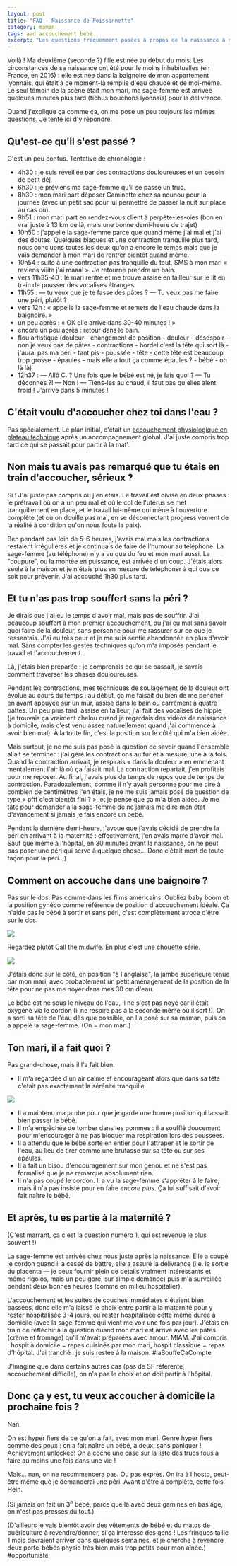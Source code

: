 ```yaml
---
layout: post
title: "FAQ - Naissance de Poissonnette"
category: maman
tags: aad accouchement bébé
excerpt: "Les questions fréquemment posées à propos de la naissance à domicile de ma deuxième fille."
---
```


Voilà ! Ma deuxième (seconde ?) fille est née au début du mois. Les circonstances de sa naissance ont été pour le moins inhabituelles (en France, en 2016) : elle est née dans la baignoire de mon appartement lyonnais, qui était à ce moment-là remplie d'eau chaude et de moi-même. Le seul témoin de la scène était mon mari, ma sage-femme est arrivée quelques minutes plus tard (fichus bouchons lyonnais) pour la délivrance.

Quand j'explique ça comme ça, on me pose un peu toujours les mêmes questions. Je tente ici d'y répondre.

## Qu'est-ce qu'il s'est passé ?

C'est un peu confus. Tentative de chronologie :

* 4h30 : je suis réveillée par des contractions douloureuses et un besoin de petit déj.
* 6h30 : je préviens ma sage-femme qu'il se passe un truc.
* 8h30 : mon mari part déposer Gaminette chez sa nounou pour la journée (avec un petit sac pour lui permettre de passer la nuit sur place au cas où).
* 9h51 : mon mari part en rendez-vous client à perpète-les-oies (bon en vrai juste à 13 km de là, mais une bonne demi-heure de trajet)
* 10h50 : j'appelle la sage-femme parce que quand même j'ai mal et j'ai des doutes. Quelques blagues et une contraction tranquille plus tard, nous concluons toutes les deux qu'on a encore le temps mais que je vais demander à mon mari de rentrer bientôt quand même.
* 10h54 : suite à une contraction pas tranquille du tout, SMS à mon mari « reviens viiite j'ai maaal ». Je retourne prendre un bain.
* vers 11h35-40 : le mari rentre et me trouve assise en tailleur sur le lit en train de pousser des vocalises étranges.
* 11h55 : — tu veux que je te fasse des pâtes ? — Tu veux pas me faire une péri, plutôt ?
* vers 12h : « appelle la sage-femme et remets de l'eau chaude dans la baignoire. »
* un peu après : « OK elle arrive dans 30-40 minutes ! »
* encore un peu après : retour dans le bain.
* flou artistique (douleur - changement de position - douleur - désespoir - non je veux pas de pâtes - contractions - bordel c'est la tête qui sort là - j'aurai pas ma péri - tant pis - poussée - tête - cette tête est beaucoup trop grosse - épaules - mais elle a tout ça comme épaules ? - bébé - oh là là)
* 12h37 : — Allô C. ? Une fois que le bébé est né, je fais quoi ? — Tu déconnes ?! — Non ! — Tiens-les au chaud, il faut pas qu'elles aient froid ! J'arrive dans 5 minutes !

## C'était voulu d'accoucher chez toi dans l'eau ?

Pas spécialement. Le plan initial, c'était un [accouchement physiologique en plateau technique](http://www.ch-givors.fr/index.php?l_nr=index.php&l_nr_c=aeb764a6a854dd20beb97ec048c4ac14&l_idpa=185) après un accompagnement global. J'ai juste compris trop tard ce qui se passait pour partir à la mat’.

## Non mais tu avais pas remarqué que tu étais en train d'accoucher, sérieux ?

Si ! J'ai juste pas compris où j'en étais. Le travail est divisé en deux phases : le prétravail où on a un peu mal et où le col de l'utérus se met tranquillement en place, et le travail lui-même qui mène à l'ouverture complète (et où on douille pas mal, en se déconnectant progressivement de la réalité à condition qu'on nous foute la paix).

Ben pendant pas loin de 5-6 heures, j'avais mal mais les contractions restaient irrégulières et je continuais de faire de l'humour au téléphone. La sage-femme (au téléphone) n'y a vu que du feu et mon mari aussi. La "coupure", ou la montée en puissance, est arrivée d'un coup. J'étais alors seule à la maison et je n'étais plus en mesure de téléphoner à qui que ce soit pour prévenir. J'ai accouché 1h30 plus tard.

## Et tu n'as pas trop souffert sans la péri ?

Je dirais que j'ai eu le temps d'avoir mal, mais pas de souffrir. J'ai beaucoup souffert à mon premier accouchement, où j'ai eu mal sans savoir quoi faire de la douleur, sans personne pour me rassurer sur ce que je ressentais. J'ai eu très peur et je me suis sentie abandonnée en plus d'avoir mal. Sans compter les gestes techniques qu'on m'a imposés pendant le travail et l'accouchement.

Là, j'étais bien préparée : je comprenais ce qui se passait, je savais comment traverser les phases douloureuses.

Pendant les contractions, mes techniques de soulagement de la douleur ont évolué au cours du temps : au début, ça me faisait du bien de me pencher en avant appuyée sur un mur, assise dans le bain ou carrément à quatre pattes. Un peu plus tard, assise en tailleur, j'ai fait des vocalises de hippie (je trouvais ça vraiment chelou quand je regardais des vidéos de naissance à domicile, mais c'est venu assez naturellement quand j'ai commencé à avoir bien mal). À la toute fin, c'est la position sur le côté qui m'a bien aidée.

Mais surtout, je ne me suis pas posé la question de savoir quand l'ensemble allait se
terminer : j'ai géré les contractions au fur et à mesure, une à la fois. Quand la contraction arrivait, je respirais « dans la douleur » en emmenant mentalement
l'air là où ça faisait mal. La contraction repartait, j'en profitais
pour me reposer. Au final, j'avais plus de temps de repos que de temps
de contraction. Paradoxalement, comme il n'y avait personne pour me dire à combien de centimètres j'en étais, je ne me suis jamais posé de question de type « pfff c'est bientôt fini ? », et je pense que ça m'a bien aidée. Je me tâte pour demander à la sage-femme de ne jamais me dire mon état d'avancement si jamais je fais encore un bébé.

Pendant la dernière demi-heure, j'avoue que j'avais décidé de prendre la péri en arrivant à la maternité : effectivement, j'en avais marre d'avoir mal. Sauf que même à l'hôpital, en 30 minutes avant la naissance, on ne peut pas poser une péri qui serve à quelque chose… Donc c'était mort de toute façon pour la péri. ;)

## Comment on accouche dans une baignoire ?

Pas sur le dos. Pas comme dans les films américains. Oubliez baby boom et la position gynéco comme référence de position d'accouchement idéale. Ça n'aide pas le bébé à sortir et sans péri, c'est complètement atroce d'être sur le dos.

![](/img/2016/babyboom6.jpg)

Regardez plutôt Call the midwife. En plus c'est une chouette série.

![](/img/2016/acct-anglaise.png)

J'étais donc sur le côté, en position "à l'anglaise", la jambe supérieure tenue par mon mari, avec probablement un petit aménagement de la position de la tête pour ne pas me noyer dans mes 30 cm d'eau.

Le bébé est né sous le niveau de l'eau, il ne s'est pas noyé car il était oxygéné via le cordon (il ne respire pas à la seconde même où il sort !). On a sorti sa tête de l'eau dès que possible, on l'a posé sur sa maman, puis on a appelé la sage-femme. (On = mon mari.)

## Ton mari, il a fait quoi ?

Pas grand-chose, mais il l'a fait bien.

* Il m'a regardée d'un air calme et encourageant alors que dans sa tête c'était pas exactement la sérénité tranquille.

![](/img/2016/ok-panic.gif)

* Il a maintenu ma jambe pour que je garde une bonne position qui laissait bien passer le bébé.
* Il m'a empêchée de tomber dans les pommes : il a soufflé doucement pour m'encourager à ne pas bloquer ma respiration lors des poussées.
* Il a attendu que le bébé sorte en entier pour l'attraper et le sortir de l'eau, au lieu de tirer comme une brutasse sur sa tête ou sur ses épaules.
* Il a fait un bisou d'encouragement sur mon genou et ne s'est pas formalisé que je ne remarque absolument rien.
* Il n'a pas coupé le cordon. Il a vu la sage-femme s'apprêter à le faire, mais il n'a pas insisté pour en faire _encore plus_. Ça lui suffisait d'avoir fait naître le bébé.

## Et après, tu es partie à la maternité ?

(C'est marrant, ça c'est la question numéro 1, qui est revenue le plus souvent !)

La sage-femme est arrivée chez nous juste après la naissance. Elle a coupé le cordon quand il a cessé de battre, elle a assuré la délivrance (i.e. la sortie du placenta — je peux fournir plein de détails vraiment intéressants et même rigolos, mais un peu gore, sur simple demande) puis m'a surveillée pendant deux bonnes heures (comme en milieu hospitalier).

L'accouchement et les suites de couches immédiates s'étaient bien passées, donc elle m'a laissé le choix entre partir à la maternité pour y rester hospitalisée 3-4 jours, ou rester hospitalisée cette même durée à domicile (avec la sage-femme qui vient me voir une fois par jour). J'étais en train de réfléchir à la question quand mon mari est arrivé avec les pâtes (crème et fromage) qu'il m'avait préparées avec amour. MIAM. J'ai compris : hospit à domicile = repas cuisinés par mon mari, hospit classique = repas d'hôpital. J'ai tranché : je suis restée à la maison. #laBouffeÇaCompte

J'imagine que dans certains autres cas (pas de SF référente, accouchement difficile), on n'a pas le choix et on doit partir à l'hôpital.

## Donc ça y est, tu veux accoucher à domicile la prochaine fois ?

Nan.

On est hyper fiers de ce qu'on a fait, avec mon mari. Genre hyper fiers comme des poux : on a fait naître un bébé, à deux, sans paniquer ! Achievement unlocked! On a coché une case sur la liste des trucs fous à faire au moins une fois dans une vie !

Mais… nan, on ne recommencera pas. Ou pas exprès. On ira à l'hosto, peut-être même que je demanderai une péri. Avant d'être à complète, cette fois. Hein.

(Si jamais on fait un 3<sup>e</sup> bébé, parce que là avec deux gamines en bas âge, on n'est pas pressés du tout.)

(D'ailleurs je vais bientôt avoir des vêtements de bébé et du matos de puériculture à revendre/donner, si ça intéresse des gens ! Les fringues taille 1 mois devraient arriver dans quelques semaines, et je cherche à revendre deux porte-bébés physio très bien mais trop petits pour mon aînée.) #opportuniste
